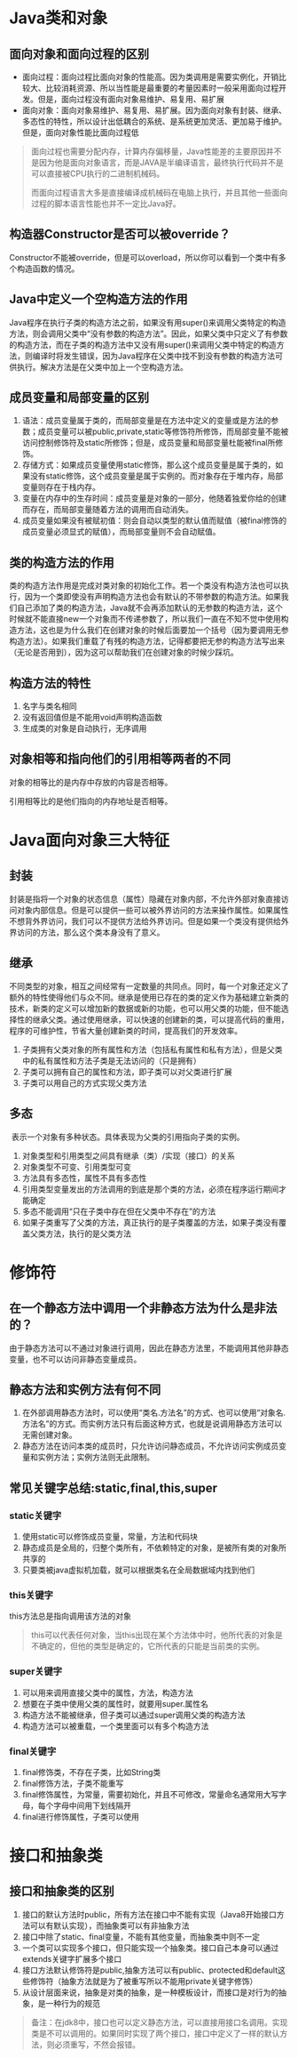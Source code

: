 # Java类和对象

## 面向对象和面向过程的区别

- 面向过程：面向过程比面向对象的性能高。因为类调用是需要实例化，开销比较大、比较消耗资源、所以当性能是最重要的考量因素时一般采用面向过程开发。但是，面向过程没有面向对象易维护、易复用、易扩展
- 面向对象：面向对象易维护、易复用、易扩展。因为面向对象有封装、继承、多态性的特性，所以设计出低耦合的系统、是系统更加灵活、更加易于维护。但是，面向对象性能比面向过程低

> 面向过程也需要分配内存，计算内存偏移量，Java性能差的主要原因并不是因为他是面向对象语言，而是JAVA是半编译语言，最终执行代码并不是可以直接被CPU执行的二进制机械码。
>
> 而面向过程语言大多是直接编译成机械码在电脑上执行，并且其他一些面向过程的脚本语言性能也并不一定比Java好。

## 构造器Constructor是否可以被override？

Constructor不能被override，但是可以overload，所以你可以看到一个类中有多个构造函数的情况。

## Java中定义一个空构造方法的作用

Java程序在执行子类的构造方法之前，如果没有用super()来调用父类特定的构造方法，则会调用父类中“没有参数的构造方法”。因此，如果父类中只定义了有参数的构造方法，而在子类的构造方法中又没有用super()来调用父类中特定的构造方法，则编译时将发生错误，因为Java程序在父类中找不到没有参数的构造方法可供执行。解决方法是在父类中加上一个空构造方法。

## 成员变量和局部变量的区别

1. 语法：成员变量属于类的，而局部变量是在方法中定义的变量或是方法的参数；成员变量可以被public,private,static等修饰符所修饰，而局部变量不能被访问控制修饰符及static所修饰；但是，成员变量和局部变量杜能被final所修饰。
2. 存储方式：如果成员变量使用static修饰，那么这个成员变量是属于类的，如果没有static修饰，这个成员变量是属于实例的。而对象存在于堆内存，局部变量则存在于栈内存。
3. 变量在内存中的生存时间：成员变量是对象的一部分，他随着独爱你给的创建而存在，而局部变量随着方法的调用而自动消失。
4. 成员变量如果没有被赋初值：则会自动以类型的默认值而赋值（被final修饰的成员变量必须显式的赋值），而局部变量则不会自动赋值。

## 类的构造方法的作用

​		类的构造方法作用是完成对类对象的初始化工作。若一个类没有构造方法也可以执行，因为一个类即使没有声明构造方法也会有默认的不带参数的构造方法。如果我们自己添加了类的构造方法，Java就不会再添加默认的无参数的构造方法，这个时候就不能直接new一个对象而不传递参数了，所以我们一直在不知不觉中使用构造方法，这也是为什么我们在创建对象的时候后面要加一个括号（因为要调用无参构造方法）。如果我们重载了有残的构造方法，记得都要把无参的构造方法写出来（无论是否用到），因为这可以帮助我们在创建对象的时候少踩坑。

## 构造方法的特性

1. 名字与类名相同
2. 没有返回值但是不能用void声明构造函数
3. 生成类的对象是自动执行，无序调用

## 对象相等和指向他们的引用相等两者的不同

对象的相等比的是内存中存放的内容是否相等。

引用相等比的是他们指向的内存地址是否相等。

# Java面向对象三大特征

## 封装

​		封装是指将一个对象的状态信息（属性）隐藏在对象内部，不允许外部对象直接访问对象内部信息。但是可以提供一些可以被外界访问的方法来操作属性。如果属性不想背外界访问，我们可以不提供方法给外界访问。但是如果一个类没有提供给外界访问的方法，那么这个类本身没有了意义。

## 继承

​		不同类型的对象，相互之间经常有一定数量的共同点。同时，每一个对象还定义了额外的特性使得他们与众不同。继承是使用已存在的类的定义作为基础建立新类的技术，新类的定义可以增加新的数据或新的功能，也可以用父类的功能，但不能选择性的继承父类。通过使用继承，可以快速的创建新的类，可以提高代码的重用，程序的可维护性，节省大量创建新类的时间，提高我们的开发效率。

1. 子类拥有父类对象的所有属性和方法（包括私有属性和私有方法），但是父类中的私有属性和方法子类是无法访问的（只是拥有）
2. 子类可以拥有自己的属性和方法，即子类可以对父类进行扩展
3. 子类可以用自己的方式实现父类方法

## 多态

​		表示一个对象有多种状态。具体表现为父类的引用指向子类的实例。

1. 对象类型和引用类型之间具有继承（类）/实现（接口）的关系
2. 对象类型不可变、引用类型可变
3. 方法具有多态性，属性不具有多态性
4. 引用类型变量发出的方法调用的到底是那个类的方法，必须在程序运行期间才能确定
5. 多态不能调用“只在子类中存在但在父类中不存在”的方法
6. 如果子类重写了父类的方法，真正执行的是子类覆盖的方法，如果子类没有覆盖父类方法，执行的是父类方法

# 修饰符

## 在一个静态方法中调用一个非静态方法为什么是非法的？

​		由于静态方法可以不通过对象进行调用，因此在静态方法里，不能调用其他非静态变量，也不可以访问非静态变量成员。

## 静态方法和实例方法有何不同

1. 在外部调用静态方法时，可以使用“类名.方法名”的方式、也可以使用“对象名.方法名”的方式。而实例方法只有后面这种方式，也就是说调用静态方法可以无需创建对象。
2. 静态方法在访问本类的成员时，只允许访问静态成员，不允许访问实例成员变量和实例方法；实例方法则无此限制。

## 常见关键字总结:static,final,this,super

### static关键字

1. 使用static可以修饰成员变量，常量，方法和代码块
2. 静态成员是全局的，归整个类所有，不依赖特定的对象，是被所有类的对象所共享的
3. 只要类被java虚拟机加载，就可以根据类名在全局数据域内找到他们

### this关键字

this方法总是指向调用该方法的对象

> this可以代表任何对象，当this出现在某个方法体中时，他所代表的对象是不确定的，但他的类型是确定的，它所代表的只能是当前类的实例。

### super关键字

1. 可以用来调用直接父类中的属性，方法，构造方法
2. 想要在子类中使用父类的属性时，就要用super.属性名
3. 构造方法不能被继承，但子类可以通过super调用父类的构造方法
4. 构造方法可以被重载，一个类里面可以有多个构造方法

### final关键字

1. final修饰类，不存在子类，比如String类
2. final修饰方法，子类不能重写
3. final修饰属性，为常量，需要初始化，并且不可修改，常量命名通常用大写字母，每个字母中间用下划线隔开
4. final进行修饰属性，子类可以使用

# 接口和抽象类

## 接口和抽象类的区别

1. 接口的默认方法时public，所有方法在接口中不能有实现（Java8开始接口方法可以有默认实现），而抽象类可以有非抽象方法
2. 接口中除了static、final变量，不能有其他变量，而抽象类中则不一定
3. 一个类可以实现多个接口，但只能实现一个抽象类。接口自己本身可以通过extends关键字扩展多个接口
4. 接口方法默认修饰符是public,抽象方法可以有public、protected和default这些修饰符（抽象方法就是为了被重写所以不能用private关键字修饰）
5. 从设计层面来说，抽象是对类的抽象，是一种模板设计，而接口是对行为的抽象，是一种行为的规范

> 备注：在jdk8中，接口也可以定义静态方法，可以直接用接口名调用。实现类是不可以调用的。如果同时实现了两个接口，接口中定义了一样的默认方法，则必须重写，不然会报错。

